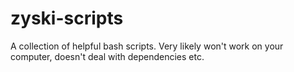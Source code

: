 # zyski-scripts

A collection of helpful bash scripts. Very likely won't work on your computer, doesn't deal with dependencies etc.

